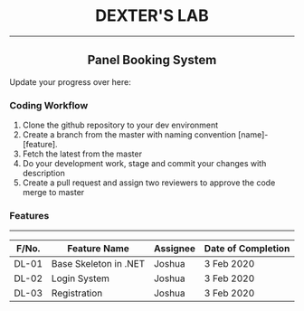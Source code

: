 <h1 align="center"><bold>DEXTER'S LAB</bold></h1>
<hr>

<h2 align="center">Panel Booking System</h2>


Update your progress over here:


<h3>Coding Workflow</h3>

1. Clone the github repository to your dev environment
2. Create a branch from the master with naming convention [name]-[feature].
3. Fetch the latest from the master
4. Do your development work, stage and commit your changes with description
5. Create a pull request and assign two reviewers to approve the code merge to master

<h3>Features</h3>

<hr>

| F/No. |  Feature Name |  Assignee | Date of Completion |
|---|---|---|---|
| DL-01 |  Base Skeleton in .NET |  Joshua | 3 Feb 2020 |
| DL-02 |  Login System |  Joshua | 3 Feb 2020 |
| DL-03 |  Registration |  Joshua | 3 Feb 2020 |
